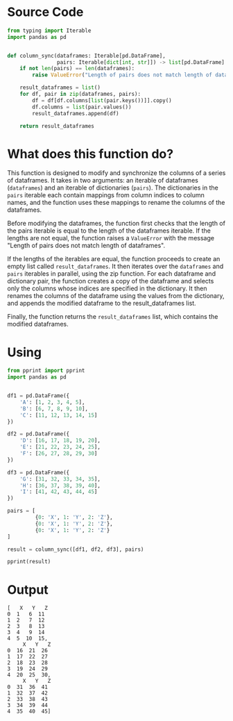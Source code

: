# Source Code

```python
from typing import Iterable
import pandas as pd


def column_sync(dataframes: Iterable[pd.DataFrame],
                pairs: Iterable[dict[int, str]]) -> list[pd.DataFrame]:
    if not len(pairs) == len(dataframes):
        raise ValueError("Length of pairs does not match length of dataframes")

    result_dataframes = list()
    for df, pair in zip(dataframes, pairs):
        df = df[df.columns[list(pair.keys())]].copy()
        df.columns = list(pair.values())
        result_dataframes.append(df)

    return result_dataframes
```

# What does this function do?

This function is designed to modify and synchronize the columns of a series of dataframes. It takes in two arguments: an iterable of dataframes (`dataframes`) and an iterable of dictionaries (`pairs`). The dictionaries in the `pairs` iterable each contain mappings from column indices to column names, and the function uses these mappings to rename the columns of the dataframes.

Before modifying the dataframes, the function first checks that the length of the pairs iterable is equal to the length of the dataframes iterable. If the lengths are not equal, the function raises a `ValueError` with the message "Length of pairs does not match length of dataframes".

If the lengths of the iterables are equal, the function proceeds to create an empty list called `result_dataframes`. It then iterates over the `dataframes` and `pairs` iterables in parallel, using the zip function. For each dataframe and dictionary pair, the function creates a copy of the dataframe and selects only the columns whose indices are specified in the dictionary. It then renames the columns of the dataframe using the values from the dictionary, and appends the modified dataframe to the result_dataframes list.

Finally, the function returns the `result_dataframes` list, which contains the modified dataframes.

# Using

```python
from pprint import pprint
import pandas as pd


df1 = pd.DataFrame({
    'A': [1, 2, 3, 4, 5],
    'B': [6, 7, 8, 9, 10],
    'C': [11, 12, 13, 14, 15]
})

df2 = pd.DataFrame({
    'D': [16, 17, 18, 19, 20],
    'E': [21, 22, 23, 24, 25],
    'F': [26, 27, 28, 29, 30]
})

df3 = pd.DataFrame({
    'G': [31, 32, 33, 34, 35],
    'H': [36, 37, 38, 39, 40],
    'I': [41, 42, 43, 44, 45]
})

pairs = [
         {0: 'X', 1: 'Y', 2: 'Z'}, 
         {0: 'X', 1: 'Y', 2: 'Z'}, 
         {0: 'X', 1: 'Y', 2: 'Z'}
]

result = column_sync([df1, df2, df3], pairs)

pprint(result)
```

# Output
```
[   X   Y   Z
0  1   6  11
1  2   7  12
2  3   8  13
3  4   9  14
4  5  10  15,
     X   Y   Z
0  16  21  26
1  17  22  27
2  18  23  28
3  19  24  29
4  20  25  30,
     X   Y   Z
0  31  36  41
1  32  37  42
2  33  38  43
3  34  39  44
4  35  40  45]
```